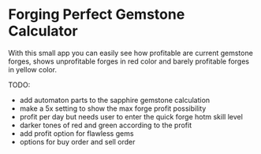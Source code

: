 # Forging Perfect Gemstone Calculator
With this small app you can easily see how profitable are current gemstone forges, shows unprofitable forges in red color and barely profitable forges in yellow color.

TODO:
- add automaton parts to the sapphire gemstone calculation
- make a 5x setting to show the max forge profit possibility
- profit per day but needs user to enter the quick forge hotm skill level
- darker tones of red and green according to the profit
- add profit option for flawless gems
- options for buy order and sell order
